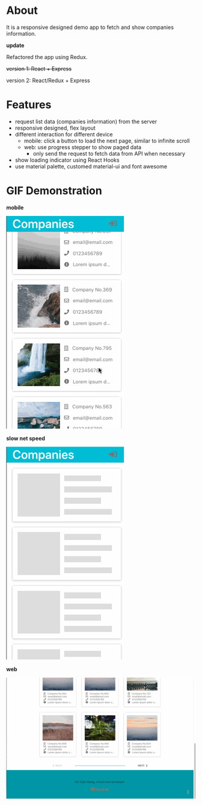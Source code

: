 # About

It is a responsive designed demo app to fetch and show companies information.

**update**

Refactored the app using Redux.

~~version 1: React + Express~~

version 2: React/Redux + Express

# Features

* request list data (companies information) from the server
* responsive designed, flex layout
* different interaction for different device
  * mobile: click a button to load the next page, similar to infinite scroll 
  * web: use progress stepper to show paged data
    * only send the request to fetch data from API when necessary
* show loading indicator using React Hooks
* use material palette, customed material-ui and font awesome


# GIF Demonstration

**mobile**


![mobile](./client/gifs/mobile.gif)

**slow net speed**


![mobile-slow-net](./client/gifs/mobile-slow-net.gif)

**web**


![web](./client/gifs/web.gif)
